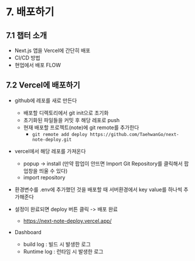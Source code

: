 # 7. 배포하기

## 7.1 챕터 소개

- Next.js 앱을 Vercel에 간단히 배포
- CI/CD 방법
- 현업에서 배포 FLOW

## 7.2 Vercel에 배포하기

- github에 레포를 새로 만든다

  - 배포할 디렉토리에서 git init으로 초기화
  - 초기화된 파일들을 커밋 후 해당 레포로 push
  - 현재 배포할 프로젝트(note)에 git remote를 추가한다
    - `git remote add deploy https://github.com/TaehwanGo/next-note-deploy.git`

- vercel에서 해당 레포를 가져온다

  - popup -> install (만약 팝업이 안뜨면 Import Git Repository를 클릭해서 팝업창을 띄울 수 있다)
  - import repository

- 환경변수를 .env에 추가했던 것을 배포할 때 서버환경에서 key value를 하나씩 추가해준다
- 설정이 완료되면 deploy 버튼 클릭 -> 배포 완료

  - https://next-note-deploy.vercel.app/

- Dashboard
  - build log : 빌드 시 발생한 로그
  - Runtime log : 런타임 시 발생한 로그
